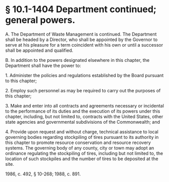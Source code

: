 # § 10.1-1404 Department continued; general powers.

<p>A. The Department of Waste Management is continued. The Department shall be headed by a Director, who shall be appointed by the Governor to serve at his pleasure for a term coincident with his own or until a successor shall be appointed and qualified.</p><p>B. In addition to the powers designated elsewhere in this chapter, the Department shall have the power to:</p><p>1. Administer the policies and regulations established by the Board pursuant to this chapter;</p><p>2. Employ such personnel as may be required to carry out the purposes of this chapter;</p><p>3. Make and enter into all contracts and agreements necessary or incidental to the performance of its duties and the execution of its powers under this chapter, including, but not limited to, contracts with the United States, other state agencies and governmental subdivisions of the Commonwealth; and</p><p>4. Provide upon request and without charge, technical assistance to local governing bodies regarding stockpiling of tires pursuant to its authority in this chapter to promote resource conservation and resource recovery systems. The governing body of any county, city or town may adopt an ordinance regulating the stockpiling of tires, including but not limited to, the location of such stockpiles and the number of tires to be deposited at the site.</p><p>1986, c. 492, § 10-268; 1988, c. 891.</p>